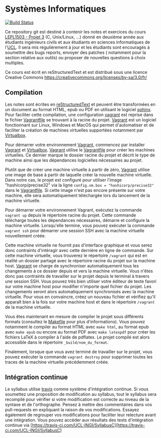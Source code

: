 Systèmes Informatiques
======================

[![Build Status](https://travis-ci.com/UCL-INGI/SyllabusC.svg?branch=master)](https://travis-ci.com/UCL-INGI/SyllabusC)


Ce repository git est destiné à contenir les notes et exercices du cours [LEPL1503 - Projet 3](https://uclouvain.be/cours-2021-lepl1503) (C, Unix/Linux, ...) donné en deuxième année aux étudiants ingénieurs civils et aux étudiants en sciences informatiques de l'[UCL](https://www.uclouvain.be). Il sera mis régulièrement à jour et les étudiants sont encouragés à soumettre des bugs reports, envoyer des patches ( notamment pour la section relative aux outils) ou proposer de nouvelles questions à choix multiples.

Ce cours est écrit en reStructuredText et est distribué sous une licence Creative Commons
https://creativecommons.org/licenses/by-sa/3.0/fr/


Compilation
-----------

Les notes sont écrites en [reStructuredText](http://docutils.sourceforge.net/rst.html) et peuvent être transformées en un document au format HTML, epub ou PDF en utilisant le logiciel [sphinx](https://sphinx-doc.org). Pour faciliter cette compilation, une configuration [vagrant](https://www.vagrantup.com) est reprise dans le fichier [Vagrantfile](https://github.com/obonaventure/SyllabusC/tree/master/Vagrantfile) se trouvant à la racine du projet.  [Vagrant](https://www.vagrantup.com) est un logiciel fonctionnant sur Linux, Windows et MacOS qui permet d'automatiser et de faciliter la création de machines virtuelles supportées notamment par [Virtualbox](https://www.virtualbox.org).

Pour démarrer votre environnement [Vagrant](https://www.vagrantup.com), commencez par installer [Vagrant](https://www.vagrantup.com) et [Virtualbox](https://www.virtualbox.org). [Vagrant](https://www.vagrantup.com) utilise le [Vagrantfile](https://github.com/obonaventure/SyllabusC/tree/master/Vagrantfile) pour créer les machines virtuelles. Ce dernier marque le dossier racine du projet et décrit le type de machine ainsi que les dépendances logicielles nécessaires au projet.

Plutôt que de créer une machine virtuelle à partir de zéro, [Vagrant](https://www.vagrantup.com) utilise une image de base à partir de laquelle créer la nouvelle machine virtuelle. Dans notre cas, le projet est configuré pour utiliser l'image "hashicorp/precise32" via la ligne `config.vm.box = "hashicorp/precise32"` dans le [Vagrantfile](https://github.com/obonaventure/SyllabusC/tree/master/Vagrantfile). Si cette image n'est pas encore présente sur votre machine, elle sera automatiquement téléchargée lors du lancement de la machine virtuelle.

Pour démarrer votre environnement Vagrant, exécutez la commande `vagrant up` depuis le répertoire racine du projet. Cette commande télécharge toutes les dépendances nécessaires, démarre et configure la machine virtuelle. Lorsqu'elle termine, vous pouvez exécuter la commande `vagrant ssh` pour démarrer une session SSH avec la machine virtuelle nouvellement créée.

Cette machine virtuelle ne fournit pas d'interface graphique et vous serez donc contraints d'intéragir avec cette dernière en ligne de commande. Sur cette machine virtuelle, vous trouverez le répertoire `/vagrant` qui est en réalité un dossier partagé avec le répertoire racine du projet sur la machine host. [Vagrant](https://www.vagrantup.com) se charge de synchroniser automatiquement tous les changements à ce dossier depuis et vers la machine virtuelle. Vous n'êtes donc pas contraints de travailler sur le projet depuis le terminal à travers une session SSH. Vous pouvez très bien utiliser votre éditeur de texte favori sur votre machine host pour modifier n'importe quel fichier du projet. Les changements seront alors automatiquement synchronisés avec la machine virtuelle. Pour vous en convaincre, créez un nouveau fichier et vérifiez qu'il apparaît bien à la fois sur votre machine host et dans le répertoire `/vagrant` de la machine virtuelle.

Vous êtes maintenant en mesure de compiler le projet sous différents formats (consultez le [Makefile](https://github.com/obonaventure/SyllabusC/blob/master/Makefile) pour plus d'informations). Vous pouvez notamment le compiler au format HTML avec `make html`, au format epub avec `make epub` ou encore au format PDF avec `make latexpdf` pour créer les fichiers LaTeX à compiler à l'aide de pdflatex. Le projet compilé est alors accessible dans le répertoire `_build/nom_du_format`.

Finalement, lorsque que vous avez terminé de travailler sur le projet, vous pouvez exécuter la commande `vagrant destroy` pour supprimer toutes les traces de la machine virtuelle précédemment créée.

Intégration continue
--------------------

Le syllabus utilise [travis](https://travis-ci.com/) comme système d'intégration continue. Si vous soumettez une proposition de modification au syllabus, tout le syllabus sera recompilé pour vérifier si votre modification est correcte au niveau de la syntaxe et de l'orthographe. Pensez à mettre des commentaires dans vos pull-requests en expliquant la raison de vos modifications. Essayez également de regrouper vos modifications pour faciliter leur relecture avant une intégration. Vous pouvez accéder aux résultats des tests d'intégration continue via [https://travis-ci.com/UCL-INGI/SyllabusC](https://travis-ci.com/UCL-INGI/SyllabusC)
